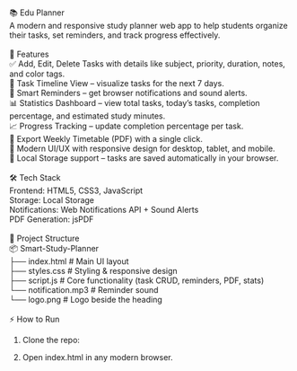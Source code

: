 📚 Edu Planner<br>
A modern and responsive study planner web app to help students organize their tasks, set reminders, and track progress effectively.<br>
<br>
🚀 Features<br>
✅ Add, Edit, Delete Tasks with details like subject, priority, duration, notes, and color tags.<br>
📅 Task Timeline View – visualize tasks for the next 7 days.<br>
🔔 Smart Reminders – get browser notifications and sound alerts.<br>
📊 Statistics Dashboard – view total tasks, today’s tasks, completion percentage, and estimated study minutes.<br>
📈 Progress Tracking – update completion percentage per task.<br>
📝 Export Weekly Timetable (PDF) with a single click.<br>
🎨 Modern UI/UX with responsive design for desktop, tablet, and mobile.<br>
💾 Local Storage support – tasks are saved automatically in your browser.<br>
<br>
🛠️ Tech Stack<br>
Frontend: HTML5, CSS3, JavaScript<br>
Storage: Local Storage<br>
Notifications: Web Notifications API + Sound Alerts<br>
PDF Generation: jsPDF<br>
<br>
📂 Project Structure<br>
📦 Smart-Study-Planner<br>
├── index.html       # Main UI layout<br>
├── styles.css       # Styling & responsive design<br>
├── script.js        # Core functionality (task CRUD, reminders, PDF, stats)<br>
└── notification.mp3 # Reminder sound<br> 
└── logo.png         # Logo beside the heading<br>
<br>
⚡ How to Run<br>
1. Clone the repo:<br>

2. Open index.html in any modern browser.<br>
